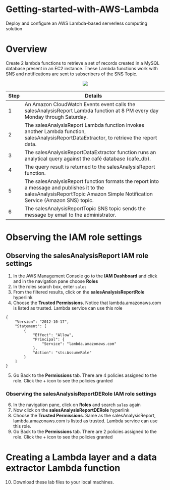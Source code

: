 # Getting-started-with-AWS-Lambda
Deploy and configure an AWS Lambda-based serverless computing solution

# Overview
Create 2 lambda functions to retrieve a set of records created in a MySQL database present in an EC2 instance. These Lambda functions work with SNS and notifications are sent to subscribers of the SNS Topic.
<div align=center>
  <img src="https://github.com/cooksies/Getting-started-with-AWS-Lambda/assets/75002188/780f50b6-f5e3-4dde-9969-739056b3abf1">
</div>

Step | Details
--- | ---
1 | An Amazon CloudWatch Events event calls the salesAnalysisReport Lambda function at 8 PM every day Monday through Saturday.
2 | The salesAnalysisReport Lambda function invokes another Lambda function, salesAnalysisReportDataExtractor, to retrieve the report data.
3 | The salesAnalysisReportDataExtractor function runs an analytical query against the café database (cafe_db).
4 | The query result is returned to the salesAnalysisReport function.
5 | The salesAnalysisReport function formats the report into a message and publishes it to the salesAnalysisReportTopic Amazon Simple Notification Service (Amazon SNS) topic.
6 | The salesAnalysisReportTopic SNS topic sends the message by email to the administrator.

# Observing the IAM role settings
## Observing the salesAnalysisReport IAM role settings
  1. In the AWS Management Console go to the **IAM Dashboard** and click and in the navigation pane choose **Roles**
  2. In the roles search box, enter `sales`
  3. From the filtered results, click on the **salesAnalysisReportRole** hyperlink
  4. Choose the **Trusted Permissions**. Notice that lambda.amazonaws.com is listed as trusted. Lambda service can use this role
```
{
    "Version": "2012-10-17",
    "Statement": [
        {
            "Effect": "Allow",
            "Principal": {
                "Service": "lambda.amazonaws.com"
            },
            "Action": "sts:AssumeRole"
        }
    ]
}
```
  5. Go Back to the **Permissions** tab. There are 4 policies assigned to the role. Click the + icon to see the policies granted
### Observing the salesAnalysisReportDERole IAM role settings
  6. In the navigation pane, click on **Roles** and search `sales` again
  7. Now click on the **salesAnalysisReportDERole** hyperlink
  8. Choose the **Trusted Permissions**. Same as the salesAnalysisReport, lambda.amazonaws.com is listed as trusted. Lambda service can use this role.
  9.  Go Back to the **Permissions** tab. There are 2 policies assigned to the role. Click the + icon to see the policies granted

# Creating a Lambda layer and a data extractor Lambda function
  10. Download these lab files to your local machines. 
